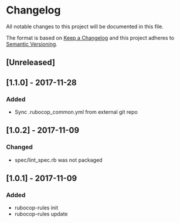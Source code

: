 # Changelog

All notable changes to this project will be documented in this file.

The format is based on [Keep a Changelog](http://keepachangelog.com/en/1.0.0/) and this project
adheres to [Semantic Versioning](http://semver.org/spec/v2.0.0.html).

## [Unreleased]

## [1.1.0] - 2017-11-28

### Added

* Sync .rubocop_common.yml from external git repo

## [1.0.2] - 2017-11-09

### Changed

* spec/lint_spec.rb was not packaged

## [1.0.1] - 2017-11-09

### Added

* rubocop-rules init
* rubocop-rules update
